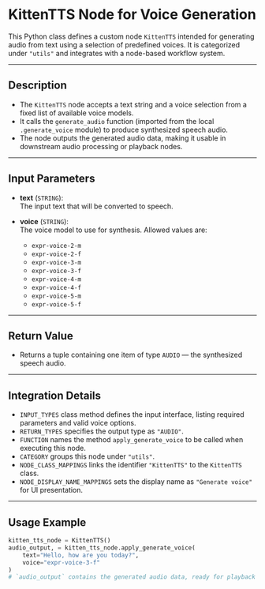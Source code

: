 # KittenTTS Node for Voice Generation

This Python class defines a custom node `KittenTTS` intended for generating audio from text using a selection of predefined voices. It is categorized under `"utils"` and integrates with a node-based workflow system.

---

## Description

- The `KittenTTS` node accepts a text string and a voice selection from a fixed list of available voice models.
- It calls the `generate_audio` function (imported from the local `.generate_voice` module) to produce synthesized speech audio.
- The node outputs the generated audio data, making it usable in downstream audio processing or playback nodes.

---

## Input Parameters

- **text** (`STRING`):  
  The input text that will be converted to speech.

- **voice** (`STRING`):  
  The voice model to use for synthesis. Allowed values are:  
  - `expr-voice-2-m`  
  - `expr-voice-2-f`  
  - `expr-voice-3-m`  
  - `expr-voice-3-f`  
  - `expr-voice-4-m`  
  - `expr-voice-4-f`  
  - `expr-voice-5-m`  
  - `expr-voice-5-f`

---

## Return Value

- Returns a tuple containing one item of type `AUDIO` — the synthesized speech audio.

---

## Integration Details

- `INPUT_TYPES` class method defines the input interface, listing required parameters and valid voice options.
- `RETURN_TYPES` specifies the output type as `"AUDIO"`.
- `FUNCTION` names the method `apply_generate_voice` to be called when executing this node.
- `CATEGORY` groups this node under `"utils"`.
- `NODE_CLASS_MAPPINGS` links the identifier `"KittenTTS"` to the `KittenTTS` class.
- `NODE_DISPLAY_NAME_MAPPINGS` sets the display name as `"Generate voice"` for UI presentation.

---

## Usage Example

```python
kitten_tts_node = KittenTTS()
audio_output, = kitten_tts_node.apply_generate_voice(
    text="Hello, how are you today?",
    voice="expr-voice-3-f"
)
# `audio_output` contains the generated audio data, ready for playback or saving.

